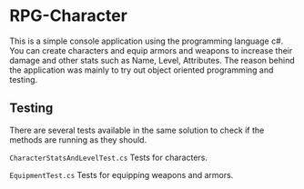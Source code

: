 # RPG-Character

This is a simple console application using the programming language c#.
You can create characters and equip armors and weapons to increase their damage and other stats such as Name, Level, Attributes.
The reason behind the application was mainly to try out object oriented programming and testing.

## Testing

There are several tests available in the same solution to check if the methods are running as they should.

```CharacterStatsAndLevelTest.cs``` Tests for characters.

```EquipmentTest.cs``` Tests for equipping weapons and armors.

